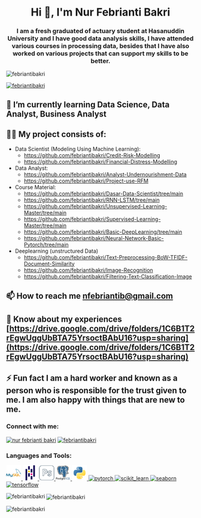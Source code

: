 <h1 align="center">Hi 👋, I'm Nur Febrianti Bakri</h1>
<h3 align="center">I am a fresh graduated of actuary student at Hasanuddin University and I have good data analysis skills, I have attended various courses in processing data, besides that I have also worked on various projects that can support my skills to be better.</h3>

<p align="left"> <img src="https://komarev.com/ghpvc/?username=febriantibakri&label=Profile%20views&color=0e75b6&style=flat" alt="febriantibakri" /> </p>

<p align="left"> <a href="https://github.com/ryo-ma/github-profile-trophy"><img src="https://github-profile-trophy.vercel.app/?username=febriantibakri" alt="febriantibakri" /></a> </p>

## 🌱 I’m currently learning **Data Science, Data Analyst, Business Analyst**

## 👨‍💻 My project consists of:
- Data Scientist (Modeling Using Machine Learning):
  - https://github.com/febriantibakri/Credit-Risk-Modelling
  - https://github.com/febriantibakri/Financial-Distress-Modelling
- Data Analyst:
  - https://github.com/febriantibakri/Analyst-Undernourishment-Data
  - https://github.com/febriantibakri/Project-use-RFM
- Course Material:
  - https://github.com/febriantibakri/Dasar-Data-Scientist/tree/main
  - https://github.com/febriantibakri/RNN-LSTM/tree/main
  - https://github.com/febriantibakri/Unsupervised-Learning-Master/tree/main
  - https://github.com/febriantibakri/Supervised-Learning-Master/tree/main
  - https://github.com/febriantibakri/Basic-DeepLearning/tree/main
  - https://github.com/febriantibakri/Neural-Network-Basic-Pytorch/tree/main
- Deeplearning (unstructured Data)
  - https://github.com/febriantibakri/Text-Preprocessing-BoW-TFIDF-Document-Similarity 
  - https://github.com/febriantibakri/Image-Recognition
  - https://github.com/febriantibakri/Filtering-Text-Classification-Image
  
## 📫 How to reach me **nfebriantib@gmail.com**

## 📄 Know about my experiences [https://drive.google.com/drive/folders/1C6B1T2rEgwUggUbBTA75YrsoctBAbU16?usp=sharing](https://drive.google.com/drive/folders/1C6B1T2rEgwUggUbBTA75YrsoctBAbU16?usp=sharing)

## ⚡ Fun fact **I am a hard worker and known as a person who is responsible for the trust given to me. I am also happy with things that are new to me.**

<h3 align="left">Connect with me:</h3>
<p align="left">
<a href="https://linkedin.com/in/nur febrianti bakri" target="blank"><img align="center" src="https://raw.githubusercontent.com/rahuldkjain/github-profile-readme-generator/master/src/images/icons/Social/linked-in-alt.svg" alt="nur febrianti bakri" height="30" width="40" /></a>
<a href="https://instagram.com/febriantibakri" target="blank"><img align="center" src="https://raw.githubusercontent.com/rahuldkjain/github-profile-readme-generator/master/src/images/icons/Social/instagram.svg" alt="febriantibakri" height="30" width="40" /></a>
</p>

<h3 align="left">Languages and Tools:</h3>
<p align="left"> <a href="https://www.mysql.com/" target="_blank" rel="noreferrer"> <img src="https://raw.githubusercontent.com/devicons/devicon/master/icons/mysql/mysql-original-wordmark.svg" alt="mysql" width="40" height="40"/> </a> <a href="https://pandas.pydata.org/" target="_blank" rel="noreferrer"> <img src="https://raw.githubusercontent.com/devicons/devicon/2ae2a900d2f041da66e950e4d48052658d850630/icons/pandas/pandas-original.svg" alt="pandas" width="40" height="40"/> </a> <a href="https://www.photoshop.com/en" target="_blank" rel="noreferrer"> <img src="https://raw.githubusercontent.com/devicons/devicon/master/icons/photoshop/photoshop-line.svg" alt="photoshop" width="40" height="40"/> </a> <a href="https://www.postgresql.org" target="_blank" rel="noreferrer"> <img src="https://raw.githubusercontent.com/devicons/devicon/master/icons/postgresql/postgresql-original-wordmark.svg" alt="postgresql" width="40" height="40"/> </a> <a href="https://www.python.org" target="_blank" rel="noreferrer"> <img src="https://raw.githubusercontent.com/devicons/devicon/master/icons/python/python-original.svg" alt="python" width="40" height="40"/> </a> <a href="https://pytorch.org/" target="_blank" rel="noreferrer"> <img src="https://www.vectorlogo.zone/logos/pytorch/pytorch-icon.svg" alt="pytorch" width="40" height="40"/> </a> <a href="https://scikit-learn.org/" target="_blank" rel="noreferrer"> <img src="https://upload.wikimedia.org/wikipedia/commons/0/05/Scikit_learn_logo_small.svg" alt="scikit_learn" width="40" height="40"/> </a> <a href="https://seaborn.pydata.org/" target="_blank" rel="noreferrer"> <img src="https://seaborn.pydata.org/_images/logo-mark-lightbg.svg" alt="seaborn" width="40" height="40"/> </a> <a href="https://www.tensorflow.org" target="_blank" rel="noreferrer"> <img src="https://www.vectorlogo.zone/logos/tensorflow/tensorflow-icon.svg" alt="tensorflow" width="40" height="40"/> </a> </p>

<p><img align="left" src="https://github-readme-stats.vercel.app/api/top-langs?username=febriantibakri&show_icons=true&locale=en&layout=compact" alt="febriantibakri" /></p>

<p>&nbsp;<img align="center" src="https://github-readme-stats.vercel.app/api?username=febriantibakri&show_icons=true&locale=en" alt="febriantibakri" /></p>

<p><img align="center" src="https://github-readme-streak-stats.herokuapp.com/?user=febriantibakri&" alt="febriantibakri" /></p>
